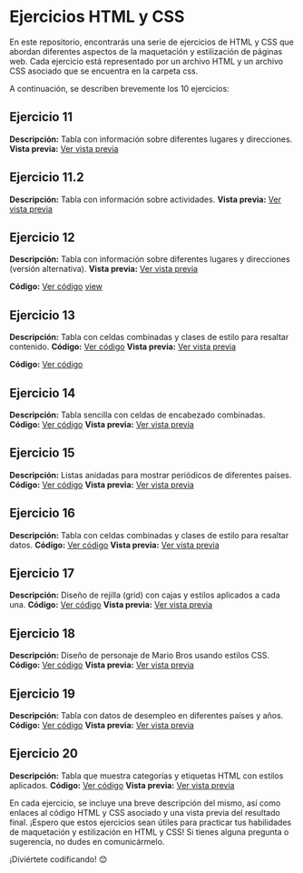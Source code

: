 # Ejercicios HTML y CSS

En este repositorio, encontrarás una serie de ejercicios de HTML y CSS que abordan diferentes aspectos de la maquetación y estilización de páginas web. Cada ejercicio está representado por un archivo HTML y un archivo CSS asociado que se encuentra en la carpeta css.

A continuación, se describen brevemente los 10 ejercicios:

## Ejercicio 11
**Descripción:** Tabla con información sobre diferentes lugares y direcciones.
**Vista previa:** [Ver vista previa](./vistas-previas/ejercicio-11.png)
## Ejercicio 11.2
**Descripción:** Tabla con información sobre actividades.
**Vista previa:** [Ver vista previa](./vistas-previas/ejercicio-11-2.png)

## Ejercicio 12
**Descripción:** Tabla con información sobre diferentes lugares y direcciones (versión alternativa).
**Vista previa:** [Ver vista previa](./vistas-previas/ejercicio-12.png)

**Código:** [Ver código](./Ejercicio11-12/index.html)
[view](https://david.tomas.github.io/T04-Tablas_DIV/ejercicio11-12/index.html)

## Ejercicio 13
**Descripción:** Tabla con celdas combinadas y clases de estilo para resaltar contenido.
**Código:** [Ver código](./Ejercicio13/index.html)
**Vista previa:** [Ver vista previa](./vistas-previas/ejercicio13.png)

**Código:** [Ver código](./Ejercicio11-12/index.html)
## Ejercicio 14
**Descripción:** Tabla sencilla con celdas de encabezado combinadas.
**Código:** [Ver código](./Ejercicio14/index.html)
**Vista previa:** [Ver vista previa](./vistas-previas/ejercicio-14.png)

## Ejercicio 15
**Descripción:** Listas anidadas para mostrar periódicos de diferentes países.
**Código:** [Ver código](./Ejercicio15/index.html)
**Vista previa:** [Ver vista previa](./vistas-previas/ejercicio-15.png)

## Ejercicio 16
**Descripción:** Tabla con celdas combinadas y clases de estilo para resaltar datos.
**Código:** [Ver código](./Ejercicio16/index.html)
**Vista previa:** [Ver vista previa](./vistas-previas/ejercicio-16.png)

## Ejercicio 17
**Descripción:** Diseño de rejilla (grid) con cajas y estilos aplicados a cada una.
**Código:** [Ver código](./Ejercicio17/index.html)
**Vista previa:** [Ver vista previa](./vistas-previas/ejercicio-17.png)

## Ejercicio 18
**Descripción:** Diseño de personaje de Mario Bros usando estilos CSS.
**Código:** [Ver código](./Ejercicio18/index.html)
**Vista previa:** [Ver vista previa](./vistas-previas/ejercicio-18.png)

## Ejercicio 19
**Descripción:** Tabla con datos de desempleo en diferentes países y años.
**Código:** [Ver código](./Ejercicio19/index.html)
**Vista previa:** [Ver vista previa](./vistas-previas/ejercicio-19.png)

## Ejercicio 20
**Descripción:** Tabla que muestra categorías y etiquetas HTML con estilos aplicados.
**Código:** [Ver código](./Ejercicio20/index.html)
**Vista previa:** [Ver vista previa](./vistas-previas/ejercicio-20.png)

En cada ejercicio, se incluye una breve descripción del mismo, así como enlaces al código HTML y CSS asociado y una vista previa del resultado final. ¡Espero que estos ejercicios sean útiles para practicar tus habilidades de maquetación y estilización en HTML y CSS! Si tienes alguna pregunta o sugerencia, no dudes en comunicármelo.

¡Diviértete codificando! 😊
